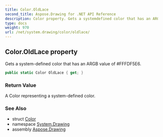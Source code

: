 ```yaml
---
title: Color.OldLace
second_title: Aspose.Drawing for .NET API Reference
description: Color property. Gets a systemdefined color that has an ARGB value of FFFDF5E6
type: docs
weight: 970
url: /net/system.drawing/color/oldlace/
---
```

## Color.OldLace property

Gets a system-defined color that has an ARGB value of #FFFDF5E6.

```csharp
public static Color OldLace { get; }
```

### Return Value

A Color representing a system-defined color.

### See Also

* struct [Color](../)
* namespace [System.Drawing](../../color/)
* assembly [Aspose.Drawing](../../../)


